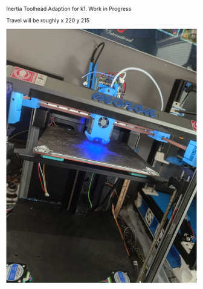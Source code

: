 Inertia Toolhead Adaption for k1. Work in Progress

Travel will be roughly x 220 y 215

![K1 Inertia Toolhead](https://github.com/Sesaita/BabyK1/blob/main/WIP%20Inertia%20Toolhead%20K1/IMG_20250828_154139582.jpg)
